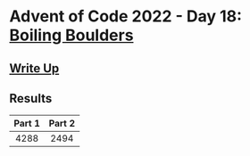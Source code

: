 # Advent of Code 2022 - Day 18: [Boiling Boulders](https://adventofcode.com/2022/day/18)

## [Write Up](https://github.com/CodingAP/advent-of-code/blob/main/writeups/2022/day18_writeup.md)
## Results
| Part 1 | Part 2 | 
|:---:|:---:|
| 4288 | 2494 |